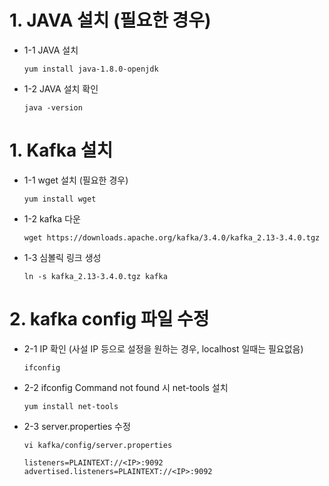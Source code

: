 # 1. JAVA 설치 (필요한 경우)
* 1-1 JAVA 설치
    ```
    yum install java-1.8.0-openjdk
    ```

* 1-2 JAVA 설치 확인
    ```
    java -version
    ```

# 1. Kafka 설치
* 1-1 wget 설치 (필요한 경우) 
    ```
    yum install wget
    ```

* 1-2 kafka 다운
    ```
    wget https://downloads.apache.org/kafka/3.4.0/kafka_2.13-3.4.0.tgz
    ```

* 1-3 심볼릭 링크 생성
    ```
    ln -s kafka_2.13-3.4.0.tgz kafka
    ```

# 2. kafka config 파일 수정
* 2-1 IP 확인 (사설 IP 등으로 설정을 원하는 경우, localhost 일때는 필요없음)
    ```
    ifconfig
    ```

* 2-2 ifconfig Command not found 시 net-tools 설치
    ```
    yum install net-tools
    ```

* 2-3 server.properties 수정
    ```
    vi kafka/config/server.properties
    ```
    ```
    listeners=PLAINTEXT://<IP>:9092
    advertised.listeners=PLAINTEXT://<IP>:9092
    ```

